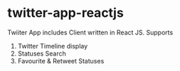 # twitter-app-reactjs

Twiiter App includes Client written in React JS.
Supports
 1. Twitter Timeline display
 2. Statuses Search
 3. Favourite & Retweet Statuses
